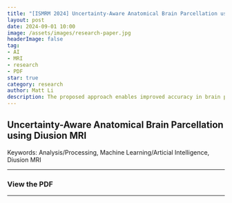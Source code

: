 ```yaml
---
title: "[ISMRM 2024] Uncertainty-Aware Anatomical Brain Parcellation using Di usion MRI"
layout: post
date: 2024-09-01 10:00
image: /assets/images/research-paper.jpg
headerImage: false
tag:
- AI
- MRI
- research
- PDF
star: true
category: research
author: Matt Li
description: The proposed approach enables improved accuracy in brain parcellation from diffusion MRI, facilitating the understanding of the human brain in health and disease. It may also serve as an effective tool for brain abnormality detection, fostering inquiries into uncertainty-quantified diagnostics.
---
```


## Uncertainty-Aware Anatomical Brain Parcellation using Di usion MRI

Keywords: Analysis/Processing, Machine Learning/Arti cial Intelligence, Di usion MRI

---

### View the PDF


---


